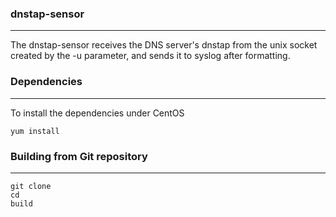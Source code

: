 ### dnstap-sensor
-----------
The dnstap-sensor receives the DNS server's dnstap from the unix socket created by the -u parameter, and sends it to syslog after formatting.

### Dependencies
-----------
To install the dependencies under CentOS 
```
yum install
```

### Building from Git repository
-----------
```
git clone 
cd 
build
```
